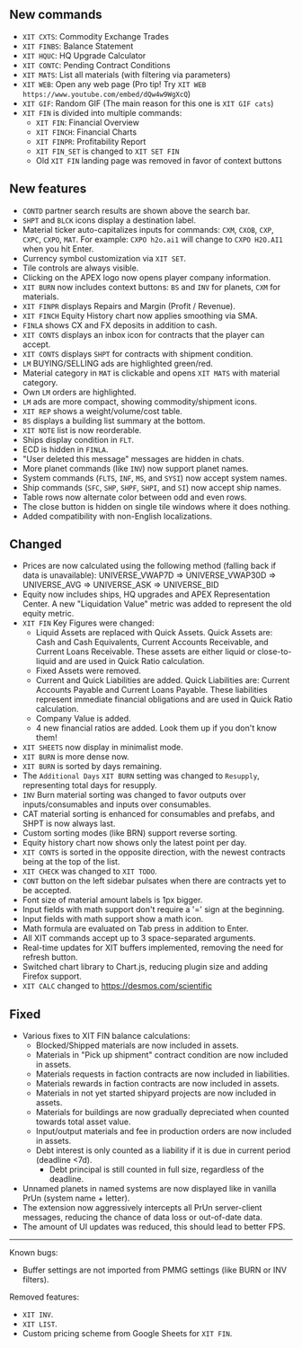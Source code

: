 ## New commands

- `XIT CXTS`: Commodity Exchange Trades
- `XIT FINBS`: Balance Statement
- `XIT HQUC`: HQ Upgrade Calculator
- `XIT CONTC`: Pending Contract Conditions
- `XIT MATS`: List all materials (with filtering via parameters)
- `XIT WEB`: Open any web page (Pro tip! Try `XIT WEB https://www.youtube.com/embed/dQw4w9WgXcQ`)
- `XIT GIF`: Random GIF (The main reason for this one is `XIT GIF cats`)
- `XIT FIN` is divided into multiple commands:
  - `XIT FIN`: Financial Overview
  - `XIT FINCH`: Financial Charts
  - `XIT FINPR`: Profitability Report
  - `XIT FIN_SET` is changed to `XIT SET FIN`
  - Old `XIT FIN` landing page was removed in favor of context buttons

## New features

- `CONTD` partner search results are shown above the search bar.
- `SHPT` and `BLCK` icons display a destination label.
- Material ticker auto-capitalizes inputs for commands: `CXM`, `CXOB`, `CXP`, `CXPC`, `CXPO`, `MAT`.
  For example: `CXPO h2o.ai1` will change to `CXPO H2O.AI1` when you hit Enter.
- Currency symbol customization via `XIT SET`.
- Tile controls are always visible.
- Clicking on the APEX logo now opens player company information.
- `XIT BURN` now includes context buttons: `BS` and `INV` for planets, `CXM` for materials.
- `XIT FINPR` displays Repairs and Margin (Profit / Revenue).
- `XIT FINCH` Equity History chart now applies smoothing via SMA.
- `FINLA` shows CX and FX deposits in addition to cash.
- `XIT CONTS` displays an inbox icon for contracts that the player can accept.
- `XIT CONTS` displays `SHPT` for contracts with shipment condition.
- `LM` BUYING/SELLING ads are highlighted green/red.
- Material category in `MAT` is clickable and opens `XIT MATS` with material category.
- Own `LM` orders are highlighted.
- `LM` ads are more compact, showing commodity/shipment icons.
- `XIT REP` shows a weight/volume/cost table.
- `BS` displays a building list summary at the bottom.
- `XIT NOTE` list is now reorderable.
- Ships display condition in `FLT`.
- ECD is hidden in `FINLA`.
- "User deleted this message" messages are hidden in chats.
- More planet commands (like `INV`) now support planet names.
- System commands (`FLTS`, `INF`, `MS`, and `SYSI`) now accept system names.
- Ship commands (`SFC`, `SHP`, `SHPF`, `SHPI`, and `SI`) now accept ship names.
- Table rows now alternate color between odd and even rows.
- The close button is hidden on single tile windows where it does nothing.
- Added compatibility with non-English localizations.

## Changed

- Prices are now calculated using the following method (falling back if data is unavailable):
  UNIVERSE_VWAP7D => UNIVERSE_VWAP30D => UNIVERSE_AVG => UNIVERSE_ASK => UNIVERSE_BID
- Equity now includes ships, HQ upgrades and APEX Representation Center. A new "Liquidation Value"
  metric was added to represent the old equity metric.
- `XIT FIN` Key Figures were changed:
  - Liquid Assets are replaced with Quick Assets. Quick Assets are: Cash and Cash Equivalents,
    Current Accounts Receivable, and Current Loans Receivable. These assets are either
    liquid or close-to-liquid and are used in Quick Ratio calculation.
  - Fixed Assets were removed.
  - Current and Quick Liabilities are added. Quick Liabilities are: Current Accounts Payable
    and Current Loans Payable. These liabilities represent immediate financial obligations
    and are used in Quick Ratio calculation.
  - Company Value is added.
  - 4 new financial ratios are added. Look them up if you don't know them!
- `XIT SHEETS` now display in minimalist mode.
- `XIT BURN` is more dense now.
- `XIT BURN` is sorted by days remaining.
- The `Additional Days` `XIT BURN` setting was changed to `Resupply`, representing total days for resupply.
- `INV` Burn material sorting was changed to favor outputs over inputs/consumables and inputs
  over consumables.
- CAT material sorting is enhanced for consumables and prefabs, and SHPT is now always last.
- Custom sorting modes (like BRN) support reverse sorting.
- Equity history chart now shows only the latest point per day.
- `XIT CONTS` is sorted in the opposite direction, with the newest contracts being at the top of the list.
- `XIT CHECK` was changed to `XIT TODO`.
- `CONT` button on the left sidebar pulsates when there are contracts yet to be accepted.
- Font size of material amount labels is 1px bigger.
- Input fields with math support don't require a '=' sign at the beginning.
- Input fields with math support show a math icon.
- Math formula are evaluated on Tab press in addition to Enter.
- All XIT commands accept up to 3 space-separated arguments.
- Real-time updates for XIT buffers implemented, removing the need for refresh button.
- Switched chart library to Chart.js, reducing plugin size and adding Firefox support.
- `XIT CALC` changed to https://desmos.com/scientific

## Fixed

- Various fixes to XIT FIN balance calculations:
  - Blocked/Shipped materials are now included in assets.
  - Materials in "Pick up shipment" contract condition are now included in assets.
  - Materials requests in faction contracts are now included in liabilities.
  - Materials rewards in faction contracts are now included in assets.
  - Materials in not yet started shipyard projects are now included in assets.
  - Materials for buildings are now gradually depreciated when counted towards total asset value.
  - Input/output materials and fee in production orders are now included in assets.
  - Debt interest is only counted as a liability if it is due in current period (deadline <7d).
    - Debt principal is still counted in full size, regardless of the deadline.
- Unnamed planets in named systems are now displayed like in vanilla PrUn (system name + letter).
- The extension now aggressively intercepts all PrUn server-client messages,
  reducing the chance of data loss or out-of-date data.
- The amount of UI updates was reduced, this should lead to better FPS.

---

Known bugs:

- Buffer settings are not imported from PMMG settings (like BURN or INV filters).

Removed features:

- `XIT INV`.
- `XIT LIST`.
- Custom pricing scheme from Google Sheets for `XIT FIN`.
